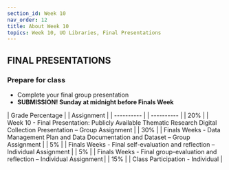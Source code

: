 ```yaml
---
section_id: Week 10
nav_order: 12
title: About Week 10
topics: Week 10, UO Libraries, Final Presentations
---
```

## FINAL PRESENTATIONS

### Prepare for class 
- Complete your final group presentation
- **SUBMISSION! Sunday at midnight before Finals Week**

| Grade Percentage | | Assignment |
| ---------- | | ---------- |
| 20% | | Week 10 - Final Presentation: Publicly Available Thematic Research Digital Collection Presentation – Group Assignment |
| 30% | | Finals Weeks - Data Management Plan and Data Documentation and Dataset – Group Assignment |
| 5% | | Finals Weeks - Final self-evaluation and reflection – Individual Assignment |
| 5% | | Finals Weeks - Final group-evaluation and reflection – Individual Assignment |
| 15% | | Class Participation - Individual |